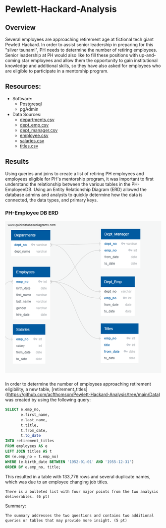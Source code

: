 # Pewlett-Hackard-Analysis

## Overview
Several employees are approaching retirement age at fictional tech giant Pewlett Hackard.  In order to assist senior leadership in preparing for this "silver tsunami", PH needs to determine the number of retiring employees.  Senior leadership at PH would also like to fill these positions with up-and-coming star employees and allow them the opportunity to gain institutional knowledge and additional skills, so they have also asked for employees who are eligible to participate in a mentorship program.


## Resources:
- Software:
    - Postgresql
    - pgAdmin
- Data Sources:
    - [departments.csv](https://github.com/acfthomson/Pewlett-Hackard-Analysis/tree/main/Data)
    - [dept_emp.csv](https://github.com/acfthomson/Pewlett-Hackard-Analysis/tree/main/Data)
    - [dept_manager.csv](https://github.com/acfthomson/Pewlett-Hackard-Analysis/tree/main/Data)
    - [employee.csv](https://github.com/acfthomson/Pewlett-Hackard-Analysis/tree/main/Data)
    - [salaries.csv](https://github.com/acfthomson/Pewlett-Hackard-Analysis/tree/main/Data)
    - [titles.csv](https://github.com/acfthomson/Pewlett-Hackard-Analysis/tree/main/Data)
    
    
## Results
Using queries and joins to create a list of retiring PH employees and employees eligible for PH's mentorship program, it was important to first understand the relationship between the various tables in the PH-EmployeeDB.  Using an Entity Relationship Diagram (ERD) allowed the database admins and analysts to quickly determine how the data is connected, the data types, and primary keys.

### PH-Employee DB ERD
![EmployeeDB](EmployeeDB.png)

###
In order to determine the number of employees approaching retirement eligibility, a new table, [retirement_titles]((https://github.com/acfthomson/Pewlett-Hackard-Analysis/tree/main/Data) was created by using the following query:
``` SQL
SELECT e.emp_no,
	   e.first_name,
	   e.last_name,
	   t.title,
	   t.from_date,
	   t.to_date
INTO retirement_titles
FROM employees AS e
LEFT JOIN titles AS t
ON (e.emp_no = t.emp_no)
WHERE (e.birth_date BETWEEN '1952-01-01' AND '1955-12-31')
ORDER BY e.emp_no, title;
```
This resulted in a table with 133,776 rows and several duplicate names, which was due to an employee changing job titles.





    There is a bulleted list with four major points from the two analysis deliverables. (6 pt)

Summary:

    The summary addresses the two questions and contains two additional queries or tables that may provide more insight. (5 pt)

